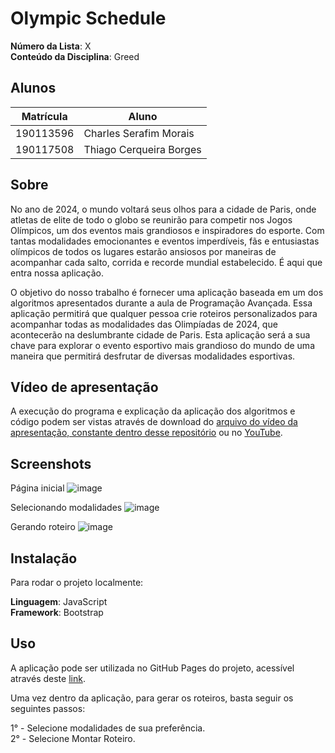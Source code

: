 # Olympic Schedule

**Número da Lista**: X<br>
**Conteúdo da Disciplina**: Greed <br>

## Alunos

| Matrícula | Aluno                   |
| --------- | ----------------------- |
| 190113596 | Charles Serafim Morais  |
| 190117508 | Thiago Cerqueira Borges |


## Sobre 

No ano de 2024, o mundo voltará seus olhos para a cidade de Paris, onde atletas de elite de todo o globo se reunirão para competir nos Jogos Olímpicos, um dos eventos mais grandiosos e inspiradores do esporte. Com tantas modalidades emocionantes e eventos imperdíveis, fãs e entusiastas olímpicos de todos os lugares estarão ansiosos por maneiras de acompanhar cada salto, corrida e recorde mundial estabelecido. É aqui que entra nossa aplicação.


O objetivo do nosso trabalho é fornecer uma aplicação baseada em um dos algoritmos apresentados durante a aula de Programação Avançada. Essa aplicação permitirá que qualquer pessoa crie roteiros personalizados para acompanhar todas as modalidades das Olimpíadas de 2024, que acontecerão na deslumbrante cidade de Paris. Esta aplicação será a sua chave para explorar o evento esportivo mais grandioso do mundo de uma maneira que permitirá desfrutar de diversas modalidades esportivas.


## Vídeo de apresentação

A execução do programa e explicação da aplicação dos algoritmos e código podem ser vistas através de download do [arquivo do vídeo da apresentação, constante dentro desse repositório]([https://github.com/projeto-de-algoritmos/Grafos2_Amazon-Boat-Tour/blob/master/Apresenta%C3%A7%C3%A3o_Trabalho_Grafos_2_Amazon_Boat_Tour.mp4](https://github.com/projeto-de-algoritmos/Greed_OlympicSchedule/blob/master/Apresenta%C3%A7%C3%A3o%20de%20Greed%20Olympic%20Schedule.mp4)) ou no [YouTube](https://youtu.be/khfqPLkh1LQ).


## Screenshots

Página inicial
![image](https://raw.githubusercontent.com/projeto-de-algoritmos/Greed_OlympicSchedule/master/img/pagina-inicial.png)


Selecionando modalidades
![image](https://raw.githubusercontent.com/projeto-de-algoritmos/Greed_OlympicSchedule/master/img/selecionando.png)


Gerando roteiro
![image](https://raw.githubusercontent.com/projeto-de-algoritmos/Greed_OlympicSchedule/master/img/roteiro.png)



## Instalação 

Para rodar o projeto localmente:

**Linguagem**: JavaScript <br>
**Framework**: Bootstrap <br>

## Uso 

A aplicação pode ser utilizada no GitHub Pages do projeto, acessível através deste [link](https://projeto-de-algoritmos.github.io/Greed_OlympicSchedule/).

Uma vez dentro da aplicação, para gerar os roteiros, basta seguir os seguintes passos:

1° - Selecione modalidades de sua preferência.<br>
2° - Selecione Montar Roteiro.<br>
